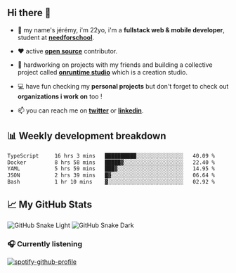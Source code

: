 ## Hi there 👋

- 👦 my name's jérémy, i'm 22yo, i'm a **fullstack web & mobile developer**, student at **[needforschool](https://www.needfor-school.com/)**.

- ❤️ active **[open source](https://github.com/jerembdn)** contributor.

- 🧠 hardworking on projects with my friends and building a collective project called **[onruntime studio](https://github.com/onruntime)** which is a creation studio.

- 💻 have fun checking my **personal projects** but don't forget to check out **organizations i work on** too !

- 📫 you can reach me on **[twitter](https://twitter.com/jerembdn)** or **[linkedin](https://www.linkedin.com/in/jeremybdn/)**.

## 📊 Weekly development breakdown

<!--START_SECTION:waka-->

```txt
TypeScript     16 hrs 3 mins   ██████████░░░░░░░░░░░░░░░   40.09 %
Docker         8 hrs 58 mins   █████▓░░░░░░░░░░░░░░░░░░░   22.40 %
YAML           5 hrs 59 mins   ███▓░░░░░░░░░░░░░░░░░░░░░   14.95 %
JSON           2 hrs 39 mins   █▓░░░░░░░░░░░░░░░░░░░░░░░   06.64 %
Bash           1 hr 10 mins    ▓░░░░░░░░░░░░░░░░░░░░░░░░   02.92 %
```

<!--END_SECTION:waka-->

## 📈 My GitHub Stats

![GitHub Snake Light](https://raw.githubusercontent.com/jerembdn/jerembdn/output/github-contribution-grid-snake.svg#gh-light-mode-only)
![GitHub Snake Dark](https://raw.githubusercontent.com/jerembdn/jerembdn/output/github-contribution-grid-snake-dark.svg#gh-dark-mode-only)

### 🎧 Currently listening

[![spotify-github-profile](https://spotify-github-profile.vercel.app/api/view?uid=31ugdvkonmhxzbnkai2r7ue2empe&cover_image=true&theme=natemoo-re&show_offline=false&background_color=121212&bar_color=3356d7&bar_color_cover=false)](https://open.spotify.com/user/31225jnpumbhbpldcz2wjg24aymi)
